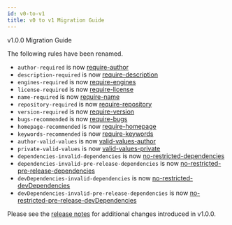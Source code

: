 ```yaml
---
id: v0-to-v1
title: v0 to v1 Migration Guide
---
```


v1.0.0 Migration Guide

The following rules have been renamed.

* `author-required` is now [require-author](rules/required-node/require-author.md)
* `description-required` is now [require-description](rules/required-node/require-description.md)
* `engines-required` is now [require-engines](rules/required-node/require-engines.md)
* `license-required` is now [require-license](rules/required-node/require-license.md)
* `name-required` is now [require-name](rules/required-node/require-name.md)
* `repository-required` is now [require-repository](rules/required-node/require-repository.md)
* `version-required` is now [require-version](rules/required-node/require-version.md)
* `bugs-recommended` is now [require-bugs](rules/required-node/require-bugs.md)
* `homepage-recommended` is now [require-homepage](rules/required-node/require-homepage.md)
* `keywords-recommended` is now [require-keywords](rules/required-node/require-keywords.md)
* `author-valid-values` is now [valid-values-author](rules/valid-values/valid-values-author.md)
* `private-valid-values` is now [valid-values-private](rules/valid-values/valid-values-private.md)
* `dependencies-invalid-dependencies` is now [no-restricted-dependencies](rules/dependencies/no-restricted-dependencies.md)
* `dependencies-invalid-pre-release-dependencies` is now [no-restricted-pre-release-dependencies](rules/dependencies/no-restricted-pre-release-dependencies.md)
* `devDependencies-invalid-dependencies` is now [no-restricted-devDependencies](rules/dependencies/no-restricted-devDependencies.md)
* `devDependencies-invalid-pre-release-dependencies` is now [no-restricted-pre-release-devDependencies](rules/dependencies/no-restricted-pre-release-devDependencies.md)

Please see the [release notes](https://github.com/tclindner/npm-package-json-lint/releases/tag/v1.0.0) for additional changes introduced in v1.0.0.
